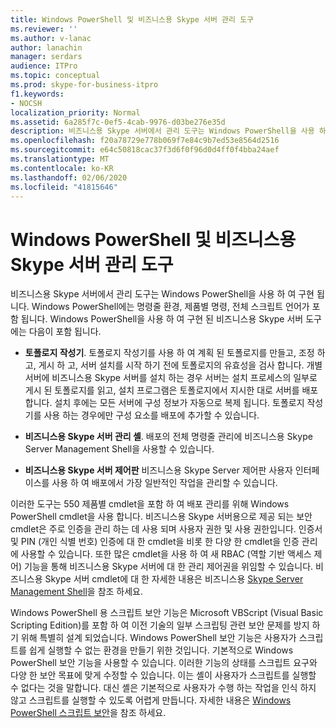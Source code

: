 ```yaml
---
title: Windows PowerShell 및 비즈니스용 Skype 서버 관리 도구
ms.reviewer: ''
ms.author: v-lanac
author: lanachin
manager: serdars
audience: ITPro
ms.topic: conceptual
ms.prod: skype-for-business-itpro
f1.keywords:
- NOCSH
localization_priority: Normal
ms.assetid: 6a285f7c-0ef5-4cab-9976-d03be276e35d
description: 비즈니스용 Skype 서버에서 관리 도구는 Windows PowerShell을 사용 하 여 구현 됩니다. Windows PowerShell에는 명령줄 환경, 제품별 명령, 전체 스크립트 언어가 포함 됩니다. Windows PowerShell을 사용 하 여 구현 된 비즈니스용 Skype 서버 도구에는 다음이 포함 됩니다.
ms.openlocfilehash: f20a78729e778b069f7e84c9b7ed53e8564d2516
ms.sourcegitcommit: e64c50818cac37f3d6f0f96d0d4ff0f4bba24aef
ms.translationtype: MT
ms.contentlocale: ko-KR
ms.lasthandoff: 02/06/2020
ms.locfileid: "41815646"
---
```

# <a name="windows-powershell-and-skype-for-business-server-management-tools"></a>Windows PowerShell 및 비즈니스용 Skype 서버 관리 도구
 
비즈니스용 Skype 서버에서 관리 도구는 Windows PowerShell을 사용 하 여 구현 됩니다. Windows PowerShell에는 명령줄 환경, 제품별 명령, 전체 스크립트 언어가 포함 됩니다. Windows PowerShell을 사용 하 여 구현 된 비즈니스용 Skype 서버 도구에는 다음이 포함 됩니다. 
  
- **토폴로지 작성기**. 토폴로지 작성기를 사용 하 여 계획 된 토폴로지를 만들고, 조정 하 고, 게시 하 고, 서버 설치를 시작 하기 전에 토폴로지의 유효성을 검사 합니다. 개별 서버에 비즈니스용 Skype 서버를 설치 하는 경우 서버는 설치 프로세스의 일부로 게시 된 토폴로지를 읽고, 설치 프로그램은 토폴로지에서 지시한 대로 서버를 배포 합니다. 설치 후에는 모든 서버에 구성 정보가 자동으로 복제 됩니다. 토폴로지 작성기를 사용 하는 경우에만 구성 요소를 배포에 추가할 수 있습니다.
    
- **비즈니스용 Skype 서버 관리 셸**. 배포의 전체 명령줄 관리에 비즈니스용 Skype Server Management Shell을 사용할 수 있습니다.
    
- **비즈니스용 Skype 서버 제어판** 비즈니스용 Skype Server 제어판 사용자 인터페이스를 사용 하 여 배포에서 가장 일반적인 작업을 관리할 수 있습니다.
    
이러한 도구는 550 제품별 cmdlet을 포함 하 여 배포 관리를 위해 Windows PowerShell cmdlet을 사용 합니다. 비즈니스용 Skype 서버용으로 제공 되는 보안 cmdlet은 주로 인증을 관리 하는 데 사용 되며 사용자 권한 및 사용 권한입니다. 인증서 및 PIN (개인 식별 번호) 인증에 대 한 cmdlet을 비롯 한 다양 한 cmdlet을 인증 관리에 사용할 수 있습니다. 또한 많은 cmdlet을 사용 하 여 새 RBAC (역할 기반 액세스 제어) 기능을 통해 비즈니스용 Skype 서버에 대 한 관리 제어권을 위임할 수 있습니다. 비즈니스용 Skype 서버 cmdlet에 대 한 자세한 내용은 비즈니스용 [Skype Server Management Shell](../../manage/management-shell.md)을 참조 하세요.
  
Windows PowerShell 용 스크립트 보안 기능은 Microsoft VBScript (Visual Basic Scripting Edition)를 포함 하 여 이전 기술의 일부 스크립팅 관련 보안 문제를 방지 하기 위해 특별히 설계 되었습니다. Windows PowerShell 보안 기능은 사용자가 스크립트를 쉽게 실행할 수 없는 환경을 만들기 위한 것입니다. 기본적으로 Windows PowerShell 보안 기능을 사용할 수 있습니다. 이러한 기능의 상태를 스크립트 요구와 다양 한 보안 목표에 맞게 수정할 수 있습니다. 이는 셸이 사용자가 스크립트를 실행할 수 없다는 것을 말합니다. 대신 셸은 기본적으로 사용자가 수행 하는 작업을 인식 하지 않고 스크립트를 실행할 수 있도록 어렵게 만듭니다. 자세한 내용은 [Windows PowerShell 스크립트 보안](https://go.microsoft.com/fwlink/p/?LinkId=213145)을 참조 하세요.
  

